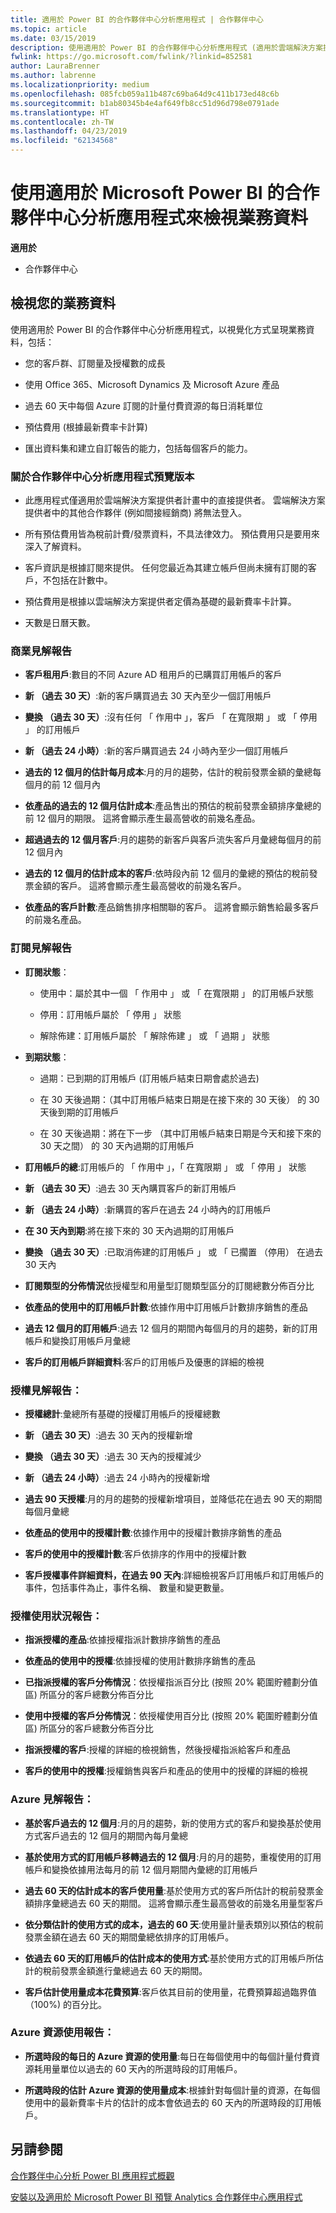 ```yaml
---
title: 適用於 Power BI 的合作夥伴中心分析應用程式 | 合作夥伴中心
ms.topic: article
ms.date: 03/15/2019
description: 使用適用於 Power BI 的合作夥伴中心分析應用程式 (適用於雲端解決方案提供者中的直接合作夥伴)。
fwlink: https://go.microsoft.com/fwlink/?linkid=852581
author: LauraBrenner
ms.author: labrenne
ms.localizationpriority: medium
ms.openlocfilehash: 085fcb059a11b487c69ba64d9c411b173ed48c6b
ms.sourcegitcommit: b1ab80345b4e4af649fb8cc51d96d798e0791ade
ms.translationtype: HT
ms.contentlocale: zh-TW
ms.lasthandoff: 04/23/2019
ms.locfileid: "62134568"
---
```

# <a name="view-your-business-data-with-the-partner-center-analytics-app-for-microsoft-power-bi"></a>使用適用於 Microsoft Power BI 的合作夥伴中心分析應用程式來檢視業務資料

**適用於**

-   合作夥伴中心

## <a name="view-your-business-data"></a>檢視您的業務資料

使用適用於 Power BI 的合作夥伴中心分析應用程式，以視覺化方式呈現業務資料，包括：

- 您的客戶群、訂閱量及授權數的成長

- 使用 Office 365、Microsoft Dynamics 及 Microsoft Azure 產品

- 過去 60 天中每個 Azure 訂閱的計量付費資源的每日消耗單位

- 預估費用 (根據最新費率卡計算)

- 匯出資料集和建立自訂報告的能力，包括每個客戶的能力。 

### <a name="about-the-partner-center-analytics-app-preview-release"></a>關於合作夥伴中心分析應用程式預覽版本

 - 此應用程式僅適用於雲端解決方案提供者計畫中的直接提供者。 雲端解決方案提供者中的其他合作夥伴 (例如間接經銷商) 將無法登入。

- 所有預估費用皆為稅前計費/發票資料，不具法律效力。 預估費用只是要用來深入了解資料。

- 客戶資訊是根據訂閱來提供。 任何您最近為其建立帳戶但尚未擁有訂閱的客戶，不包括在計數中。 

- 預估費用是根據以雲端解決方案提供者定價為基礎的最新費率卡計算。 

- 天數是日曆天數。 


### <a name="business-insights-report"></a>商業見解報告

-  **客戶租用戶**:數目的不同 Azure AD 租用戶的已購買訂用帳戶的客戶

-  **新 （過去 30 天）**:新的客戶購買過去 30 天內至少一個訂用帳戶

-  **變換 （過去 30 天）**:沒有任何 「 作用中 」，客戶 「 在寬限期 」 或 「 停用 」 的訂用帳戶

- **新 （過去 24 小時）**:新的客戶購買過去 24 小時內至少一個訂用帳戶

- **過去的 12 個月的估計每月成本**:月的月的趨勢，估計的稅前發票金額的彙總每個月的前 12 個月內

- **依產品的過去的 12 個月估計成本**:產品售出的預估的稅前發票金額排序彙總的前 12 個月的期限。 這將會顯示產生最高營收的前幾名產品。

- **超過過去的 12 個月客戶**:月的趨勢的新客戶與客戶流失客戶月彙總每個月的前 12 個月內

- **過去的 12 個月的估計成本的客戶**:依時段內前 12 個月的彙總的預估的稅前發票金額的客戶。 這將會顯示產生最高營收的前幾名客戶。

- **依產品的客戶計數**:產品銷售排序相關聯的客戶。 這將會顯示銷售給最多客戶的前幾名產品。 


### <a name="subscription-insights-report"></a>訂閱見解報告 

- **訂閱狀態**：

    - 使用中：屬於其中一個 「 作用中 」 或 「 在寬限期 」 的訂用帳戶狀態

    - 停用：訂用帳戶屬於 「 停用 」 狀態

    - 解除佈建：訂用帳戶屬於 「 解除佈建 」 或 「 過期 」 狀態

- **到期狀態**：

    - 過期：已到期的訂用帳戶 (訂用帳戶結束日期會處於過去)

    - 在 30 天後過期：（其中訂用帳戶結束日期是在接下來的 30 天後） 的 30 天後到期的訂用帳戶

    - 在 30 天後過期：將在下一步 （其中訂用帳戶結束日期是今天和接下來的 30 天之間） 的 30 天內過期的訂用帳戶

-  **訂用帳戶的總**:訂用帳戶的 「 作用中 」，「 在寬限期 」 或 「 停用 」 狀態

- **新 （過去 30 天）**:過去 30 天內購買客戶的新訂用帳戶

- **新 （過去 24 小時）**:新購買的客戶在過去 24 小時內的訂用帳戶

- **在 30 天內到期**:將在接下來的 30 天內過期的訂用帳戶

- **變換 （過去 30 天）**:已取消佈建的訂用帳戶 」 或 「 已擱置 （停用） 在過去 30 天內

- **訂閱類型的分佈情況**依授權型和用量型訂閱類型區分的訂閱總數分佈百分比

- **依產品的使用中的訂用帳戶計數**:依據作用中訂用帳戶計數排序銷售的產品

- **過去 12 個月的訂用帳戶**:過去 12 個月的期間內每個月的月的趨勢，新的訂用帳戶和變換訂用帳戶月彙總

- **客戶的訂用帳戶詳細資料**:客戶的訂用帳戶及優惠的詳細的檢視 


### <a name="license-insights-report"></a>授權見解報告：

- **授權總計**:彙總所有基礎的授權訂用帳戶的授權總數

- **新 （過去 30 天）**:過去 30 天內的授權新增

- **變換 （過去 30 天）**:過去 30 天內的授權減少

- **新 （過去 24 小時）**:過去 24 小時內的授權新增

- **過去 90 天授權**:月的月的趨勢的授權新增項目，並降低花在過去 90 天的期間每個月彙總

- **依產品的使用中的授權計數**:依據作用中的授權計數排序銷售的產品

- **客戶的使用中的授權計數**:客戶依排序的作用中的授權計數

- **客戶授權事件詳細資料，在過去 90 天內**:詳細檢視客戶訂用帳戶和訂用帳戶的事件，包括事件為止，事件名稱、 數量和變更數量。


### <a name="licenses-usage-report"></a>授權使用狀況報告：

- **指派授權的產品**:依據授權指派計數排序銷售的產品

- **依產品的使用中的授權**:依據授權的使用計數排序銷售的產品

- **已指派授權的客戶分佈情況**：依授權指派百分比 (按照 20% 範圍貯體劃分值區) 所區分的客戶總數分佈百分比

- **使用中授權的客戶分佈情況**：依授權使用百分比 (按照 20% 範圍貯體劃分值區) 所區分的客戶總數分佈百分比

- **指派授權的客戶**:授權的詳細的檢視銷售，然後授權指派給客戶和產品

- **客戶的使用中的授權**:授權銷售與客戶和產品的使用中的授權的詳細的檢視


### <a name="azure-insights-report"></a>Azure 見解報告：

- **基於客戶過去的 12 個月**:月的月的趨勢，新的使用方式的客戶和變換基於使用方式客戶過去的 12 個月的期間內每月彙總

- **基於使用方式的訂用帳戶移轉過去的 12 個月**:月的月的趨勢，重複使用的訂用帳戶和變換依據用法每月的前 12 個月期間內彙總的訂用帳戶

- **過去 60 天的估計成本的客戶使用量**:基於使用方式的客戶所估計的稅前發票金額排序彙總過去 60 天的期間。 這將會顯示產生最高營收的前幾名用量型客戶

- **依分類估計的使用方式的成本，過去的 60 天**:使用量計量表類別以預估的稅前發票金額在過去 60 天的期間彙總依排序的訂用帳戶。

- **依過去 60 天的訂用帳戶的估計成本的使用方式**:基於使用方式的訂用帳戶所估計的稅前發票金額進行彙總過去 60 天的期間。

- **客戶估計使用量成本花費預算**:客戶依其目前的使用量，花費預算超過臨界值 （100%) 的百分比。


### <a name="azure-resource-usage-report"></a>Azure 資源使用報告：

- **所選時段的每日的 Azure 資源的使用量**:每日在每個使用中的每個計量付費資源耗用量單位以過去的 60 天內的所選時段的訂用帳戶。

- **所選時段的估計 Azure 資源的使用量成本**:根據針對每個計量的資源，在每個使用中的最新費率卡片的估計的成本會依過去的 60 天內的所選時段的訂用帳戶。 

## <a name="see-also"></a>另請參閱

[合作夥伴中心分析 Power BI 應用程式概觀](power-bi-app-for-direct-partners.md)


[安裝以及適用於 Microsoft Power BI 預覽 Analytics 合作夥伴中心應用程式](power-bi-app-for-direct-partners-install.md)
